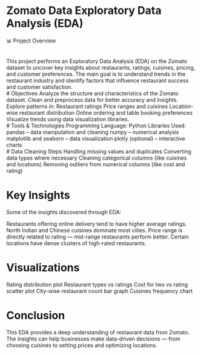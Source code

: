 # Zomato Data Exploratory Data Analysis (EDA)
📊 Project Overview


<br>
This project performs an Exploratory Data Analysis (EDA) on the Zomato dataset to uncover key insights about restaurants, ratings, cuisines, pricing, and customer preferences.
The main goal is to understand trends in the restaurant industry and identify factors that influence restaurant success and customer satisfaction.
<br> 
# Objectives
Analyze the structure and characteristics of the Zomato dataset.
Clean and preprocess data for better accuracy and insights.
Explore patterns in:
Restaurant ratings
Price ranges and cuisines
Location-wise restaurant distribution
Online ordering and table booking preferences
Visualize trends using data visualization libraries.

<br>
# Tools & Technologies
Programming Language: Python
Libraries Used:
pandas – data manipulation and cleaning
numpy – numerical analysis
matplotlib and seaborn – data visualization
plotly (optional) – interactive charts

<br>
# Data Cleaning Steps
Handling missing values and duplicates
Converting data types where necessary
Cleaning categorical columns (like cuisines and locations)
Removing outliers from numerical columns (like cost and rating)
<br>


# Key Insights
Some of the insights discovered through EDA:

Restaurants offering online delivery tend to have higher average ratings.
North Indian and Chinese cuisines dominate most cities.
Price range is directly related to rating — mid-range restaurants perform better.
Certain locations have dense clusters of high-rated restaurants.
<br>
# Visualizations
Rating distribution plot
Restaurant types vs ratings
Cost for two vs rating scatter plot
City-wise restaurant count bar graph
Cuisines frequency chart
<br>


# Conclusion

This EDA provides a deep understanding of restaurant data from Zomato.
The insights can help businesses make data-driven decisions — from choosing cuisines to setting prices and optimizing locations.
